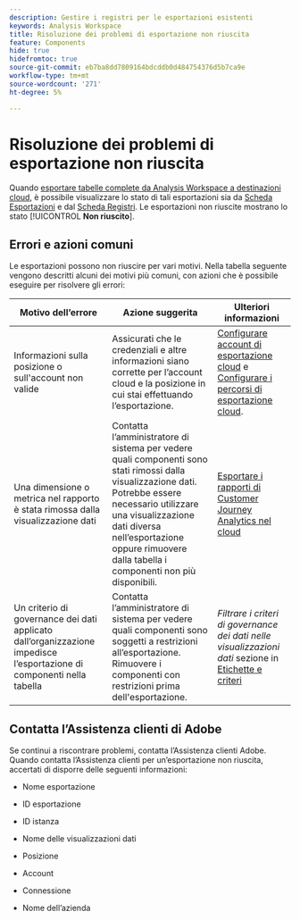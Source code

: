 ```yaml
---
description: Gestire i registri per le esportazioni esistenti
keywords: Analysis Workspace
title: Risoluzione dei problemi di esportazione non riuscita
feature: Components
hide: true
hidefromtoc: true
source-git-commit: eb7ba8dd7809164bdcddb0d484754376d5b7ca9e
workflow-type: tm+mt
source-wordcount: '271'
ht-degree: 5%

---
```


# Risoluzione dei problemi di esportazione non riuscita

Quando [esportare tabelle complete da Analysis Workspace a destinazioni cloud](/help/analysis-workspace/export/export-cloud.md), è possibile visualizzare lo stato di tali esportazioni sia da [Scheda Esportazioni](/help/components/exports/manage-exports.md) e dal [Scheda Registri](/help/components/exports/manage-export-logs.md). Le esportazioni non riuscite mostrano lo stato [!UICONTROL **Non riuscito**].

## Errori e azioni comuni

Le esportazioni possono non riuscire per vari motivi. Nella tabella seguente vengono descritti alcuni dei motivi più comuni, con azioni che è possibile eseguire per risolvere gli errori:

| Motivo dell’errore | Azione suggerita | Ulteriori informazioni |
|---------|----------|---------|
| Informazioni sulla posizione o sull&#39;account non valide | Assicurati che le credenziali e altre informazioni siano corrette per l’account cloud e la posizione in cui stai effettuando l’esportazione. | [Configurare account di esportazione cloud](/help/components/exports/cloud-export-accounts.md) e [Configurare i percorsi di esportazione cloud](/help/components/exports/cloud-export-locations.md). |
| Una dimensione o metrica nel rapporto è stata rimossa dalla visualizzazione dati | Contatta l’amministratore di sistema per vedere quali componenti sono stati rimossi dalla visualizzazione dati. Potrebbe essere necessario utilizzare una visualizzazione dati diversa nell’esportazione oppure rimuovere dalla tabella i componenti non più disponibili. | [Esportare i rapporti di Customer Journey Analytics nel cloud](/help/analysis-workspace/export/export-cloud.md) |
| Un criterio di governance dei dati applicato dall’organizzazione impedisce l’esportazione di componenti nella tabella | Contatta l’amministratore di sistema per vedere quali componenti sono soggetti a restrizioni all’esportazione. Rimuovere i componenti con restrizioni prima dell&#39;esportazione. | *Filtrare i criteri di governance dei dati nelle visualizzazioni dati* sezione in [Etichette e criteri](/help/data-views/data-governance.md) |

## Contatta l’Assistenza clienti di Adobe

Se continui a riscontrare problemi, contatta l’Assistenza clienti Adobe. Quando contatta l’Assistenza clienti per un’esportazione non riuscita, accertati di disporre delle seguenti informazioni:

* Nome esportazione

* ID esportazione

* ID istanza

* Nome delle visualizzazioni dati

* Posizione

* Account

* Connessione

* Nome dell’azienda